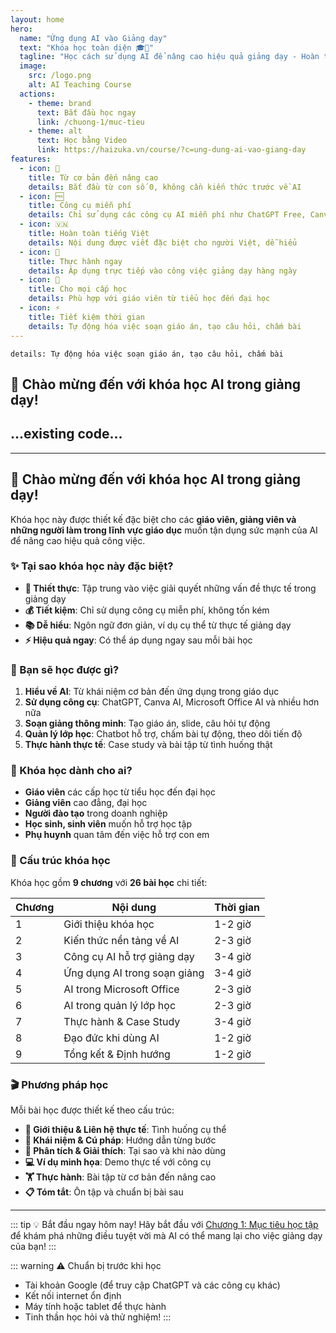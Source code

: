 ```yaml
---
layout: home
hero:
  name: "Ứng dụng AI vào Giảng dạy"
  text: "Khóa học toàn diện 🎓🤖"
  tagline: "Học cách sử dụng AI để nâng cao hiệu quả giảng dạy - Hoàn toàn bằng tiếng Việt"
  image:
    src: /logo.png
    alt: AI Teaching Course
  actions:
    - theme: brand
      text: Bắt đầu học ngay
      link: /chuong-1/muc-tieu
    - theme: alt
      text: Học bằng Video
      link: https://haizuka.vn/course/?c=ung-dung-ai-vao-giang-day
features:
  - icon: 🎯
    title: Từ cơ bản đến nâng cao
    details: Bắt đầu từ con số 0, không cần kiến thức trước về AI
  - icon: 🆓
    title: Công cụ miễn phí
    details: Chỉ sử dụng các công cụ AI miễn phí như ChatGPT Free, Canva AI
  - icon: 🇻🇳
    title: Hoàn toàn tiếng Việt
    details: Nội dung được viết đặc biệt cho người Việt, dễ hiểu
  - icon: 💼
    title: Thực hành ngay
    details: Áp dụng trực tiếp vào công việc giảng dạy hàng ngày
  - icon: 🏫
    title: Cho mọi cấp học
    details: Phù hợp với giáo viên từ tiểu học đến đại học
  - icon: ⚡
    title: Tiết kiệm thời gian
    details: Tự động hóa việc soạn giáo án, tạo câu hỏi, chấm bài
---
```

    details: Tự động hóa việc soạn giáo án, tạo câu hỏi, chấm bài
## 🌟 Chào mừng đến với khóa học AI trong giảng dạy!
...existing code...
---
---

## 🌟 Chào mừng đến với khóa học AI trong giảng dạy!

Khóa học này được thiết kế đặc biệt cho các **giáo viên, giảng viên và những người làm trong lĩnh vực giáo dục** muốn tận dụng sức mạnh của AI để nâng cao hiệu quả công việc.

### ✨ Tại sao khóa học này đặc biệt?

- **🎯 Thiết thực**: Tập trung vào việc giải quyết những vấn đề thực tế trong giảng dạy
- **💰 Tiết kiệm**: Chỉ sử dụng công cụ miễn phí, không tốn kém
- **📚 Dễ hiểu**: Ngôn ngữ đơn giản, ví dụ cụ thể từ thực tế giảng dạy
- **⚡ Hiệu quả ngay**: Có thể áp dụng ngay sau mỗi bài học

### 🚀 Bạn sẽ học được gì?

1. **Hiểu về AI**: Từ khái niệm cơ bản đến ứng dụng trong giáo dục
2. **Sử dụng công cụ**: ChatGPT, Canva AI, Microsoft Office AI và nhiều hơn nữa
3. **Soạn giảng thông minh**: Tạo giáo án, slide, câu hỏi tự động
4. **Quản lý lớp học**: Chatbot hỗ trợ, chấm bài tự động, theo dõi tiến độ
5. **Thực hành thực tế**: Case study và bài tập từ tình huống thật

### 🎯 Khóa học dành cho ai?

- **Giáo viên** các cấp học từ tiểu học đến đại học
- **Giảng viên** cao đẳng, đại học
- **Người đào tạo** trong doanh nghiệp
- **Học sinh, sinh viên** muốn hỗ trợ học tập
- **Phụ huynh** quan tâm đến việc hỗ trợ con em

### 📖 Cấu trúc khóa học

Khóa học gồm **9 chương** với **26 bài học** chi tiết:

| Chương | Nội dung | Thời gian |
|--------|----------|-----------|
| 1 | Giới thiệu khóa học | 1-2 giờ |
| 2 | Kiến thức nền tảng về AI | 2-3 giờ |
| 3 | Công cụ AI hỗ trợ giảng dạy | 3-4 giờ |
| 4 | Ứng dụng AI trong soạn giảng | 3-4 giờ |
| 5 | AI trong Microsoft Office | 2-3 giờ |
| 6 | AI trong quản lý lớp học | 2-3 giờ |
| 7 | Thực hành & Case Study | 3-4 giờ |
| 8 | Đạo đức khi dùng AI | 1-2 giờ |
| 9 | Tổng kết & Định hướng | 1-2 giờ |

### 🎬 Phương pháp học

Mỗi bài học được thiết kế theo cấu trúc:
- **🎯 Giới thiệu & Liên hệ thực tế**: Tình huống cụ thể
- **🔧 Khái niệm & Cú pháp**: Hướng dẫn từng bước
- **🔬 Phân tích & Giải thích**: Tại sao và khi nào dùng
- **💻 Ví dụ minh họa**: Demo thực tế với công cụ
- **🏋️ Thực hành**: Bài tập từ cơ bản đến nâng cao
- **📋 Tóm tắt**: Ôn tập và chuẩn bị bài sau

---

::: tip 💡 Bắt đầu ngay hôm nay!
Hãy bắt đầu với [Chương 1: Mục tiêu học tập](/chuong-1/muc-tieu) để khám phá những điều tuyệt vời mà AI có thể mang lại cho việc giảng dạy của bạn!
:::

::: warning ⚠️ Chuẩn bị trước khi học
- Tài khoản Google (để truy cập ChatGPT và các công cụ khác)
- Kết nối internet ổn định
- Máy tính hoặc tablet để thực hành
- Tinh thần học hỏi và thử nghiệm!
:::